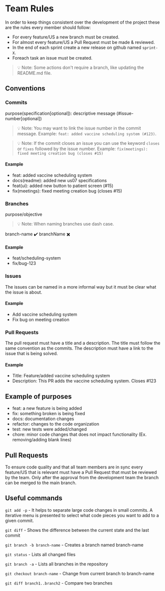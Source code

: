 # Team Rules

In order to keep things consistent over the development of the project these are the rules every member should follow:

- For every feature/US a new branch must be created.
- For almost every feature/US a Pull Request must be made & reviewed.
- In the end of each sprint create a new release on github named `sprint-X`.
- Foreach task an issue must be created.

> 💡 Note: Some actions don't require a branch, like updating the README.md file.

## Conventions

### Commits

purpose(specification[optional]): descriptive message (#issue-number[optional])

> 💡 Note: You may want to link the issue number in the commit message. Example: `feat: added vaccine scheduling system (#123)`.

> 💡 Note: If the commit closes an issue you can use the keyword `closes` or `fixes` followed by the issue number. Example: `fix(meetings): fixed meeting creation bug (closes #15)`

#### Example

- feat: added vaccine scheduling system
- docs(readme): added new us07 specifications
- feat(ui): added new button to patient screen (#15)
- fix(meetings): fixed meeting creation bug (closes #15)

### Branches

purpose/objective

> 💡 Note: When naming branches use dash case.

branch-name ✔️
branchName ✖️

#### Example

- feat/scheduling-system
- fix/bug-123

### Issues

The issues can be named in a more informal way but it must be clear what the issue is about.

#### Example

- Add vaccine scheduling system
- Fix bug on meeting creation

### Pull Requests

The pull request must have a title and a description. The title must follow the same convention as the commits. The description must have a link to the issue that is being solved.

#### Example

- Title: Feature/added vaccine scheduling system
- Description: This PR adds the vaccine scheduling system. Closes #123

## Example of purposes

- feat: a new feature is being added
- fix: something broken is being fixed
- docs: documentation changes
- refactor: changes to the code organization
- test: new tests were added/changed
- chore: minor code changes that does not impact functionality (Ex. removing/adding blank lines)

## Pull Requests

To ensure code quality and that all team members are in sync every feature/US that is relevant must have a Pull Request that must be reviewed by the team. Only after the approval from the development team the branch can be merged to the main branch.

## Useful commands

`git add -p` - It helps to separate large code changes in small commits. A iterative menu is presented to select what code pieces you want to add to a given commit.

`git diff` - Shows the difference between the current state and the last commit

`git branch -b branch-name` - Creates a branch named branch-name

`git status` - Lists all changed files

`git branch -a` - Lists all branches in the repository

`git checkout branch-name` - Change from current branch to branch-name

`git diff branch1..branch2` - Compare two branches
